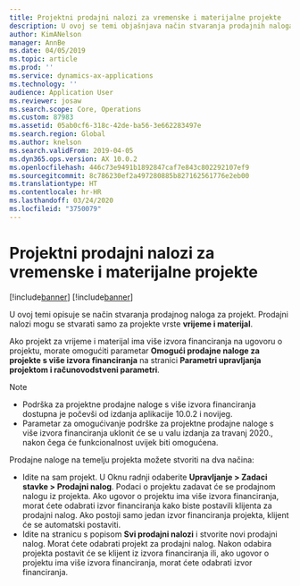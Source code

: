```yaml
---
title: Projektni prodajni nalozi za vremenske i materijalne projekte
description: U ovoj se temi objašnjava način stvaranja prodajnih naloga na temelju projekata za vremenske i materijalne projekte.
author: KimANelson
manager: AnnBe
ms.date: 04/05/2019
ms.topic: article
ms.prod: ''
ms.service: dynamics-ax-applications
ms.technology: ''
audience: Application User
ms.reviewer: josaw
ms.search.scope: Core, Operations
ms.custom: 87983
ms.assetid: 05ab0cf6-318c-42de-ba56-3e662283497e
ms.search.region: Global
ms.author: knelson
ms.search.validFrom: 2019-04-05
ms.dyn365.ops.version: AX 10.0.2
ms.openlocfilehash: 446c73e9491b1892847caf7e843c802292107ef9
ms.sourcegitcommit: 8c786230ef2a497280885b827162561776e2eb00
ms.translationtype: HT
ms.contentlocale: hr-HR
ms.lasthandoff: 03/24/2020
ms.locfileid: "3750079"
---
```

# <a name="project-sales-orders-for-time-and-material-projects"></a>Projektni prodajni nalozi za vremenske i materijalne projekte

[!include[banner](../includes/banner.md)]
[!include[banner](../includes/preview-banner.md)]

U ovoj temi opisuje se način stvaranja prodajnog naloga za projekt. Prodajni nalozi mogu se stvarati samo za projekte vrste **vrijeme i materijal**.

Ako projekt za vrijeme i materijal ima više izvora financiranja na ugovoru o projektu, morate omogućiti parametar **Omogući prodajne naloge za projekte s više izvora financiranja** na stranici **Parametri upravljanja projektom i računovodstveni parametri**. 

> [!NOTE]
> - Podrška za projektne prodajne naloge s više izvora financiranja dostupna je počevši od izdanja aplikacije 10.0.2 i novijeg.
> - Parametar za omogućivanje podrške za projektne prodajne naloge s više izvora financiranja uklonit će se u valu izdanja za travanj 2020., nakon čega će funkcionalnost uvijek biti omogućena.

Prodajne naloge na temelju projekta možete stvoriti na dva načina:

- Idite na sam projekt. U Oknu radnji odaberite **Upravljanje > Zadaci stavke > Prodajni nalog**. Podaci o projektu zadavat će se prodajnom nalogu iz projekta. Ako ugovor o projektu ima više izvora financiranja, morat ćete odabrati izvor financiranja kako biste postavili klijenta za prodajni nalog. Ako postoji samo jedan izvor financiranja projekta, klijent će se automatski postaviti.
- Idite na stranicu s popisom **Svi prodajni nalozi** i stvorite novi prodajni nalog. Morat ćete odabrati projekt za prodajni nalog. Nakon odabira projekta postavit će se klijent iz izvora financiranja ili, ako ugovor o projektu ima više izvora financiranja, morat ćete odabrati izvor financiranja.

